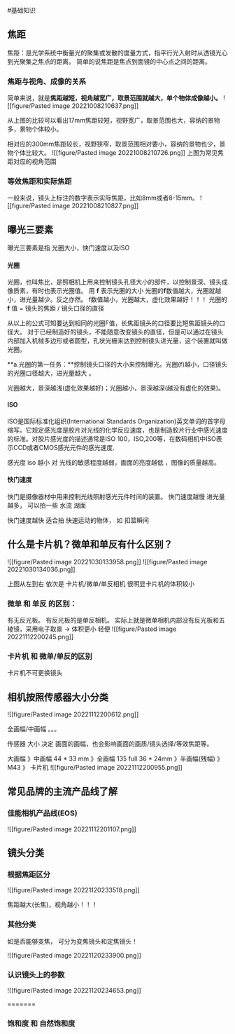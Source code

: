 #基础知识

## 焦距

焦距：是光学系统中衡量光的聚集或发散的度量方式，指平行光入射时从透镜光心到光聚集之焦点的距离。
简单的说焦距是焦点到面镜的中心点之间的距离。
### **焦距与视角、成像的关系**

简单来说，就是**焦距越短，视角越宽广，取景范围就越大，单个物体成像越小。**
![[figure/Pasted image 20221008210637.png]]

从上图的比较可以看出17mm焦距较短，视野宽广，取景范围也大，容纳的景物多，景物个体较小。

相对应的300mm焦距较长，视野狭窄，取景范围相对要小，容纳的景物也少，景物个体比较大。
![[figure/Pasted image 20221008210726.png]]
上图为常见焦距对应的视角范围

### **等效焦距和实际焦距**

一般来说，镜头上标注的数字表示实际焦距，比如8mm或者8-15mm。
![[figure/Pasted image 20221008210827.png]]


## 曝光三要素

曝光三要素是指 光圈大小，快门速度以及ISO

#### 光圈
光圈，也叫焦比，是照相机上用来控制镜头孔径大小的部件，以控制景深、镜头成像质素，有时也表示光圈值。
用 **f** 表示光圈的大小
光圈的**f**数值越大，光圈就越小，进光量越少。反之亦然。
f数值越小，光圈越大，虚化效果越好！！！
光圈的 **f** 值 = 镜头的焦距 / 镜头口径的直径

从以上的公式可知要达到相同的光圈F值，长焦距镜头的口径要比短焦距镜头的口径大。
对于已经制造好的镜头，不能随意改变镜头的直径，但是可以通过在镜头内部加入机械多边形或者圆型，孔状光栅来达到控制镜头进光量，这个装置就叫做光圈。

**a.光圈的第一任务：**控制镜头口径的大小来控制曝光。光圈(f)越小，口径镜头的光圈口径越大，进光量越大 。

光圈越大，景深越浅(虚化效果越好)；光圈越小，景深越深(越没有虚化的效果)。

#### ISO
ISO是国际标准化组织(International Standards Organization)英文单词的首字母缩写。它规定感光度是胶片对光线的化学反应速度，也是制造胶片行业中感光速度的标准。对胶片感光度的描述通常是ISO 100，ISO,200等，在数码相机中ISO表示CCD或者CMOS感光元件的感光速度.

感光度 
iso 越小 对 光线的敏感程度越弱，画面的亮度越低 ，图像的质量越高。


#### 快门速度

快门是摄像器材中用来控制光线照射感光元件时间的装置。
快门速度越慢 进光量越多， 可以拍一些 水流 湖面

快门速度越快 适合拍 快速运动的物体， 如 扣篮瞬间



## 什么是卡片机？微单和单反有什么区别？

![[figure/Pasted image 20221030133958.png]]
![[figure/Pasted image 20221030134036.png]]

上图从左到右 依次是 卡片机/微单/单反相机
很明显卡片机的体积较小

### 微单 和  单反 的区别：
有无反光板。 有反光板的是单反相机。 实际上就是微单相机内部没有反光板和五棱镜，采用电子取景 -> 体积更小 轻便
![[figure/Pasted image 20221112200245.png]]
### 卡片机 和 微单/单反的区别
卡片机不可更换镜头



## 相机按照传感器大小分类

![[figure/Pasted image 20221112200612.png]]

全画幅/中画幅 。。。 

传感器 大小 决定 画面的画幅，也会影响画面的画质/镜头选择/等效焦距等。

大画幅 》中画幅 44 *  33 mm 》全画幅 135 full 36 * 24mm 》半画幅(残幅) 》M43 》 卡片机
![[figure/Pasted image 20221112200955.png]]

## 常见品牌的主流产品线了解

### 佳能相机产品线(EOS)


![[figure/Pasted image 20221112201107.png]]


## 镜头分类
### 根据焦距区分

![[figure/Pasted image 20221120233518.png]]

焦距越大(长焦)，视角越小！！！

### 其他分类

如是否能够变焦， 可分为变焦镜头和定焦镜头！

![[figure/Pasted image 20221120233900.png]]



### 认识镜头上的参数

![[figure/Pasted image 20221120234653.png]]

=======


### 饱和度 和 自然饱和度

